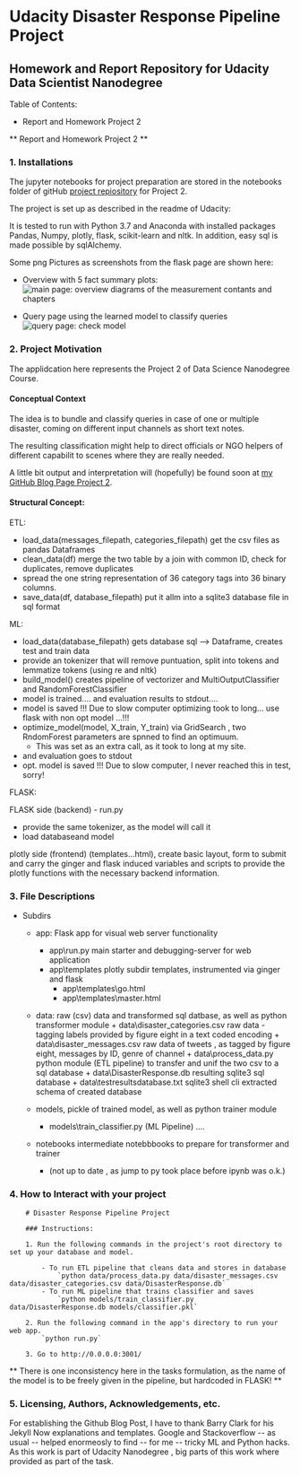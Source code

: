 # Udacity Disaster Response Pipeline Project


## Homework and Report Repository for Udacity Data Scientist Nanodegree

Table of Contents:
+ Report and Homework Project 2

** Report and Homework Project 2 **

### 1. Installations

The jupyter notebooks for project preparation are stored in the notebooks folder
of gitHub [project repiository]( https://github.com/ubiquarum66/UdacityProjectDisasterResponse)
for Project 2.

The project is set up as described in the readme of Udacity:


It is tested to run with Python 3.7 and Anaconda with installed packages Pandas, Numpy, plotly, flask, scikit-learn and nltk.
In addition, easy sql is made possible by sqlAlchemy.

Some png Pictures as screenshots from the flask page are shown here:

+ Overview with 5 fact summary plots: 
![main page: overview diagrams of the measurement contants and chapters](overviewpage.png)

+ Query page using the learned model to classify queries
![query page: check model](querypage.png)

### 2. Project Motivation

The applidcation here represents the Project 2 of Data Science Nanodegree Course. 

#### Conceptual Context 

The idea is to bundle and classify 
queries in case of one or multiple disaster, coming on different input channels as short text notes.

The resulting classification might help to direct officials or NGO helpers of different capabilit 
to scenes where they are really needed.


A little bit output and interpretation will (hopefully) be found soon at [my GitHub Blog Page Project 2](https://ubiquarum66.github.io/).

#### Structural Concept: 

ETL:

+ load_data(messages_filepath, categories_filepath) get the csv files as pandas Dataframes
+ clean_data(df) merge the two table by a join with common ID, check for duplicates, remove duplicates
+ spread the one string representation of 36 category tags into 36 binary columns.
+ save_data(df, database_filepath) put it allm into a sqlite3 database file in sql format 

ML:

+ load_data(database_filepath)  gets database sql --> Dataframe, creates test and train data
+ provide an tokenizer that will remove puntuation, split into tokens and lemmatize tokens (using re and nltk)
+ build_model() creates  pipeline of vectorizer and MultiOutputClassifier and RandomForestClassifier
+ model is trained.... and evaluation results to stdout....
+ model is saved !!! Due to slow computer optimizing took to long... use flask with non opt model ...!!!
+ optimize_model(model, X_train, Y_train) via GridSearch , two RndomForest parameters are spnned to find an optimuum. 
    + This was set as an extra call, as it took to long at my site.
+ and evaluation goes to stdout
+ opt. model is saved !!! Due to slow computer, I never reached this in test, sorry!

FLASK:

FLASK side (backend) - run.py 
+ provide the same tokenizer, as the model will call it
+ load databaseand model 

plotly side (frontend) (templates...html), create basic layout, form to submit and carry the ginger and flask induced variables and scripts to provide the plotly functions with the necessary backend information.


### 3. File Descriptions

+ Subdirs
    + app: Flask app for visual web server functionality
        + app\run.py   main starter and debugging-server for web application
        + app\templates plotly subdir templates, instrumented via ginger and flask
            + app\templates\go.html
            + app\templates\master.html

    + data: raw (csv) data and transformed sql datbase, as well as python transformer module
            + data\disaster_categories.csv  raw data - tagging labels provided by figure eight in a text coded encoding
            + data\disaster_messages.csv  raw data of tweets , as tagged by figure eight, messages by ID, genre of channel
            + data\process_data.py python module (ETL pipeline) to transfer and unif the two csv to a sql database
            + data\DisasterResponse.db resulting sqlite3 sql database
            + data\testresultsdatabase.txt sqlite3 shell cli extracted schema of created database
            

    + models, pickle of trained model, as well as python trainer module
        + models\train_classifier.py (ML Pipeline) ....

    + notebooks intermediate notebbbooks to prepare for transformer and trainer 
        + (not up to date , as jump to py took place before ipynb was o.k.)


### 4. How to Interact with your project

~~~~
    # Disaster Response Pipeline Project

    ### Instructions:

    1. Run the following commands in the project's root directory to set up your database and model.

        - To run ETL pipeline that cleans data and stores in database
            `python data/process_data.py data/disaster_messages.csv data/disaster_categories.csv data/DisasterResponse.db`
        - To run ML pipeline that trains classifier and saves
            `python models/train_classifier.py data/DisasterResponse.db models/classifier.pkl`

    2. Run the following command in the app's directory to run your web app.
        `python run.py`

    3. Go to http://0.0.0.0:3001/
~~~~
    
** There is one inconsistency here in the tasks formulation, as the name of the model is to be freely given in the pipeline, but hardcoded in FLASK! **

### 5. Licensing, Authors, Acknowledgements, etc.

For establishing the Github Blog Post, I have to thank Barry Clark for his Jekyll Now explanations and templates.
Google and Stackoverflow -- as usual -- helped enormeosly to find -- for me -- tricky ML and Python hacks.
As this work is part of Udacity Nanodegree , big parts of this work where provided as part of the task.


